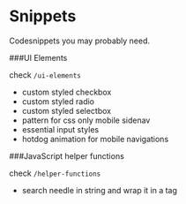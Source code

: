 # Snippets

Codesnippets you may probably need.

###UI Elements

check `/ui-elements`

* custom styled checkbox
* custom styled radio
* custom styled selectbox
* pattern for css only mobile sidenav
* essential input styles
* hotdog animation for mobile navigations 

###JavaScript helper functions

check `/helper-functions`

* search needle in string and wrap it in a tag